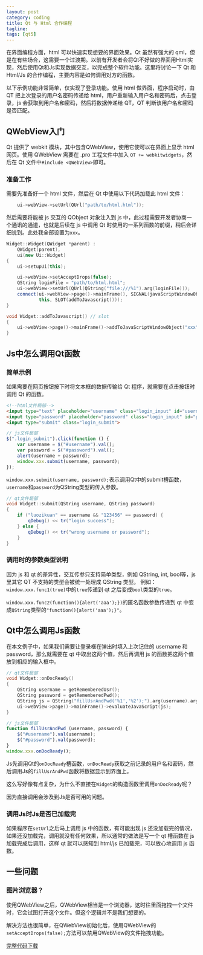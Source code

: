 ```yaml
---
layout: post
category: coding
title: Qt 与 Html 合作编程
tagline:
tags: [qt5]
---
```

在界面编程方面，html 可以快速实现想要的界面效果。Qt 虽然有强大的 qml，但是在有些场合，这需要一个过渡期。以前有开发者会将Qt不好做的界面用Html实现，然后使用Qt和Js实现数据交互，以完成整个软件功能。这里将讨论一下 Qt 和 Html/Js 的合作编程，主要内容是如何调用对方的函数。

<!--more-->

以下示例功能非常简单，仅实现了登录功能。使用 html 做界面，程序启动时，由 QT 把上次登录的用户名密码传递给 html，用户重新输入用户名和密码后，点击登录，js 会获取到用户名和密码，然后将数据传递给 QT，QT 判断该用户名和密码是否匹配。

## QWebView入门
Qt 提供了 webkit 模块，其中包含QWebView，使用它使可以在界面上显示 html 网页。使用 QWebView 需要在 .pro 工程文件中加入 `QT += webkitwidgets`，然后在 Qt 文件中`#include <QWebView>`即可。

### 准备工作
需要先准备好一个 html 文件，然后在 Qt 中使用以下代码加载此 html 文件：

~~~cpp
    ui->webView->setUrl(QUrl("path/to/html.html"));
~~~

然后需要将能被 js 交互的 QObject 对象注入到 js 中，此过程需要开发者协商一个通讯的通道，也就是后续在 js 中调用 Qt 时使用的一系列函数的前缀，稍后会详细说到。此处我全部设置为`xxx`。

~~~cpp
Widget::Widget(QWidget *parent) :
    QWidget(parent),
    ui(new Ui::Widget)
{
    ui->setupUi(this);

    ui->webView->setAcceptDrops(false);
    QString loginFile = "path/to/html.html";
    ui->webView->setUrl(QUrl(QString("file:///%1").arg(loginFile)));
    connect(ui->webView->page()->mainFrame(), SIGNAL(javaScriptWindowObjectCleared()),
            this, SLOT(addToJavascript()));
}

void Widget::addToJavascript() // slot
{
    ui->webView->page()->mainFrame()->addToJavaScriptWindowObject("xxx", this);
}
~~~

## Js中怎么调用Qt函数

### 简单示例

如果需要在网页按钮按下时将文本框的数据传输给 Qt 程序，就需要在点击按钮时调用 Qt 的函数。

~~~html
<!--html文件局部-->
<input type="text" placeholder="username" class="login_input" id="username"/>
<input type="password" placeholder="password" class="login_input" id="password"/>
<input type="submit" class="login_submit">
~~~

~~~js
// js文件局部
$(".login_submit").click(function () {
	var username = $("#username").val();
	var password = $("#password").val();
	alert(username + password);
	window.xxx.submit(username, password);
});
~~~

`window.xxx.submit(username, password);`表示调用Qt中的submit槽函数，`username`和`password`为QString类型的传入参数。

~~~cpp
// qt文件局部
void Widget::submit(QString username, QString password)
{
    if ("luozikuan" == username && "123456" == password) {
        qDebug() << tr("login success");
    } else {
        qDebug() << tr("wrong username or password");
    }
}
~~~

### 调用时的参数类型说明
因为 js 和 qt 的差异性，交互传参只支持简单类型，例如 QString, int, bool等，js 里其它 QT 不支持的类型会被统一处理成 QString 类型。
例如：`window.xxx.func1(true)`中的`true`传递到 qt 之后变成`bool`类型的`true`。

`window.xxx.func2(function(){alert('aaa');})`的匿名函数参数传递到 qt 中变成`QString`类型的`"function(){alert('aaa');}"`。

## Qt中怎么调用Js函数
在本文例子中，如果我们需要让登录框在弹出时填入上次记住的 username 和 password，那么就需要在 qt 中取出这两个值，然后再调用 js 的函数把这两个值放到相应的输入框中。

~~~cpp
// qt文件局部
void Widget::onDocReady()
{
    QString username = getRememberedUsr();
    QString password = getRememberedPwd();
    QString js = QString("fillUsrAndPwd('%1','%2');").arg(username).arg(password);
    ui->webView->page()->mainFrame()->evaluateJavaScript(js);
}
~~~

~~~javascript
// js文件局部
function fillUsrAndPwd (username, password) {
	$("#username").val(username);
	$("#password").val(password);
}
window.xxx.onDocReady();
~~~

Js先调用Qt的`onDocReady`槽函数，`onDocReady`获取之前记录的用户名和密码，然后调用Js的`fillUsrAndPwd`函数将数据显示到界面上。

这么写好像有点复杂，为什么不直接在`Widget`的构造函数里调用`onDocReady`呢？

因为直接调用会涉及到Js是否可用的问题。

### 调用Js时Js是否已加载完
如果程序在`setUrl`之后马上调用 js 中的函数，有可能出现 js 还没加载完的情况，如果还没加载完，调用就没有任何效果，所以通常的做法是写一个 qt 槽函数在 js 加载完成后调用，这样 qt 就可以感知到 html/js 已加载完，可以放心地调用 js 函数。

## 一些问题

### 图片浏览器？

使用QWebView之后，QWebView相当是一个浏览器，这时往里面拖拽一个文件时，它会试图打开这个文件。但这个逻辑并不是我们想要的。

解决方法也很简单，在QWebView初始化后，使用QWebView的`setAcceptDrops(false);`方法可以禁用QWebView的文件拖拽功能。

[完整代码下载]({{site.attachments_path}}/qwebview/login.zip)

